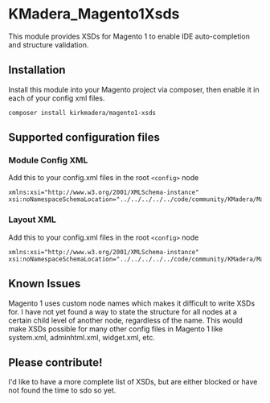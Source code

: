 KMadera_Magento1Xsds
==================================

This module provides XSDs for Magento 1 to enable IDE auto-completion and structure validation.

## Installation
Install this module into your Magento project via composer, then enable it in each of your config xml files.

```
composer install kirkmadera/magento1-xsds
```

## Supported configuration files

### Module Config XML
Add this to your config.xml files in the root `<config>` node
```
xmlns:xsi="http://www.w3.org/2001/XMLSchema-instance" xsi:noNamespaceSchemaLocation="../../../../../code/community/KMadera/Magento1Xsds/etc/schema/config.xsd"
```

### Layout XML
Add this to your config.xml files in the root `<config>` node
```
xmlns:xsi="http://www.w3.org/2001/XMLSchema-instance" xsi:noNamespaceSchemaLocation="../../../../../code/community/KMadera/Magento1Xsds/etc/schema/layout.xsd"`\
```

## Known Issues
Magento 1 uses custom node names which makes it difficult to write XSDs for. I have not yet found a way
to state the structure for all nodes at a certain child level of another node, regardless of the name.
This would make XSDs possible for many other config files in Magento 1 like system.xml, adminhtml.xml, widget.xml, etc.

## Please contribute!
I'd like to have a more complete list of XSDs, but are either blocked or have not found the time to sdo so yet.
